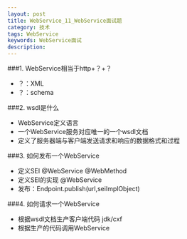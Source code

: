 ```yaml
---
layout: post
title: WebService_11_WebService面试题
category: 技术
tags: WebService
keywords: WebService面试
description: 
---
```

###1. WebService相当于http+？+？
* ？：XML
* ？：schema
 
###2. wsdl是什么
* WebService定义语言
* 一个WebService服务对应唯一的一个wsdl文档
* 定义了服务器端与客户端发送请求和响应的数据格式和过程

###3. 如何发布一个WebService
* 定义SEI @WebService @WebMethod
* 定义SEI的实现 @WebService
* 发布：Endpoint.publish(url,seiImplObject)

###4. 如何请求一个WebService
* 根据wsdl文档生产客户端代码  jdk/cxf
* 根据生产的代码调用WebService




